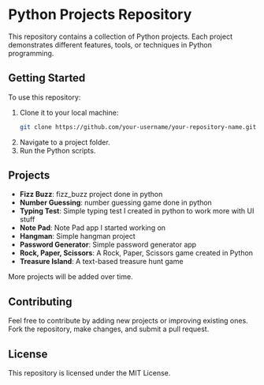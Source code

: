 # Python Projects Repository

This repository contains a collection of Python projects. Each project demonstrates different features, tools, or techniques in Python programming.

## Getting Started

To use this repository:

1. Clone it to your local machine:
   ```bash
   git clone https://github.com/your-username/your-repository-name.git
   ```
2. Navigate to a project folder.
3. Run the Python scripts.

## Projects

- **Fizz Buzz**: fizz_buzz project done in python
- **Number Guessing**: number guessing game done in python
- **Typing Test**: Simple typing test I created in python to work more with UI stuff
- **Note Pad**: Note Pad app I started working on
- **Hangman**: Simple hangman project
- **Password Generator**: Simple password generator app
- **Rock, Paper, Scissors**: A Rock, Paper, Scissors game created in Python
- **Treasure Island**: A text-based treasure hunt game

More projects will be added over time.

## Contributing

Feel free to contribute by adding new projects or improving existing ones. Fork the repository, make changes, and submit a pull request.

## License

This repository is licensed under the MIT License.

